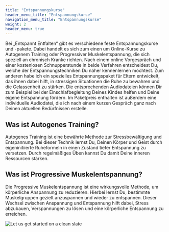```yaml
---
title: "Entspannungskurse"
header_menu_title: "Entspannungskurse"
navigation_menu_title: "Entspannungskurse"
weight: 2
header_menu: true
---
```


Bei „Entspannt Entfalten“ gibt es verschiedene feste Entspannungskurse und -pakete.
Dabei handelt es sich zum einen um Online-Kurse zu Autogenem Training oder Progressiver Muskelentspannung, die sich speziell 
an chronisch Kranke richten. Nach einem online Vorgespräch und einer kostenlosen Schnupperstunde in beide Verfahren 
entscheidest Du, welche der Entspannungstechniken Du näher kennenlernen möchtest.
Zum anderen habe ich ein spezielles Entspannungspaket für Eltern entwickelt, das ihnen dabei hilft, 
in stressigen Situationen die Ruhe zu bewahren und die Gelassenheit zu stärken. Die entsprechenden Audiodateien 
können Dir zum Beispiel bei der Einschlafbegleitung Deines Kindes helfen und Deine eigene Entspannung fördern. 
Im Paketpreis enthalten ist außerdem eine individuelle Audiodatei, die ich nach einem kurzen Gespräch ganz nach 
Deinen aktuellen Bedürfnissen erstelle.

## Was ist Autogenes Training?
Autogenes Training ist eine bewährte Methode zur Stressbewältigung und Entspannung. Bei dieser Technik lernst Du, 
Deinen Körper und Geist durch eigeninitiierte Ruheformeln in einen Zustand tiefer Entspannung zu versetzen. 
Durch regelmäßiges Üben kannst Du damit Deine inneren Ressourcen stärken.

## Was ist Progressive Muskelentspannung?
Die Progressive Muskelentspannung ist eine wirkungsvolle Methode, um körperliche Anspannung zu reduzieren. 
Hierbei lernst Du, bestimmte Muskelgruppen gezielt anzuspannen und wieder zu entspannen. Dieser Wechsel zwischen 
Anspannung und Entspannung hilft dabei, Stress abzubauen, Verspannungen zu lösen und eine körperliche Entspannung 
zu erreichen.


![Let us get started on a clean slate](images/woman-pouring-juice-on-glass-3184192.jpg)
